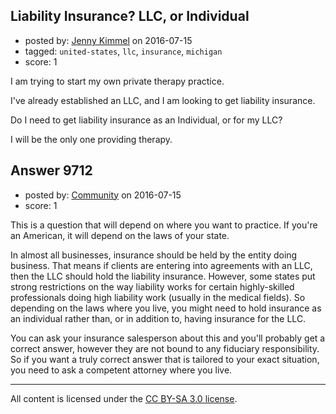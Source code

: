## Liability Insurance? LLC, or Individual

- posted by: [Jenny Kimmel](https://stackexchange.com/users/8822828/jenny-kimmel) on 2016-07-15
- tagged: `united-states`, `llc`, `insurance`, `michigan`
- score: 1

<p>I am trying to start my own private therapy practice.</p>

<p>I've already established an LLC, and I am looking to get liability insurance.</p>

<p>Do I need to get liability insurance as an Individual, or for my LLC?</p>

<p>I will be the only one providing therapy.</p>



## Answer 9712

- posted by: [Community](https://stackexchange.com/users/-1/community) on 2016-07-15
- score: 1

<p>This is a question that will depend on where you want to practice. If you're an American, it will depend on the laws of your state.</p>

<p>In almost all businesses, insurance should be held by the entity doing business. That means if clients are entering into agreements with an LLC, then the LLC should hold the liability insurance. However, some states put strong restrictions on the way liability works for certain highly-skilled professionals doing high liability work (usually in the medical fields). So depending on the laws where you live, you might need to hold insurance as an individual rather than, or in addition to, having insurance for the LLC.</p>

<p>You can ask your insurance salesperson about this and you'll probably get a correct answer, however they are not bound to any fiduciary responsibility. So if you want a truly correct answer that is tailored to your exact situation, you need to ask a competent attorney where you live.</p>




---

All content is licensed under the [CC BY-SA 3.0 license](https://creativecommons.org/licenses/by-sa/3.0/).

